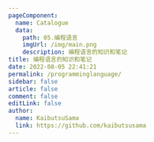 ```yaml
---
pageComponent: 
  name: Catalogue
  data: 
    path: 05.编程语言
    imgUrl: /img/main.png
    description: 编程语言的知识和笔记
title: 编程语言的知识和笔记
date: 2022-08-05 22:41:21
permalink: /programminglanguage/
sidebar: false
article: false
comment: false
editLink: false
author: 
  name: KaibutsuSama
  link: https://github.com/kaibutsusama
---
```

